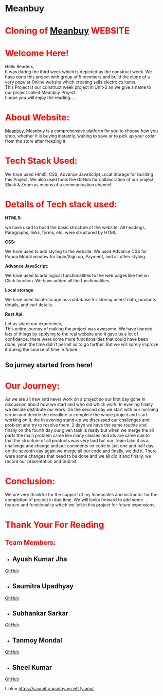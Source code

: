 # Meanbuy
# <span style="color:red"> Cloning of [Meanbuy](https://www.meanbuy.com/) WEBSITE</span>

# <span style="color:red"> Welcome Here!</span>

Hello Readers,<br>
It was during the third week which is depicted as the construct week. We have done this project with group of 5 members and build the clone of a very popular Online website  which creating sells electroics items.<br>This Project is our construct week project in Unit-3 an we give a name to our project called Meanbuy Project. 
<br> I hope you will enjoy the reading….

# <span style="color:red"> About Website: </span>

 [Meanbuy](https://www.meanbuy.com/), Meanbuy is a comprehensive platform for you to choose how you shop, whether it is buying instantly, waiting to save or to pick up your order from the store after freezing it.<br>

# <span style="color:red"> Tech Stack Used: </span>

We have used Html5, CSS, Advance JavaScript,Local Storage for building this Project. We also used tools like GitHub for collaboration of our project, Slack & Zoom as means of a communication channel.


# <span style="color:red"> Details of Tech stack used: </span>

<b>HTML5:</b>

we have used to build the basic structure of the website. All headings, Paragraphs, links, forms, etc. were structured by HTML.

 <b>CSS:</b>

We have used to add styling to the website. We used Advance CSS for Popup Modal window for login/Sign up, Payment, and all other styling.

 <b> Advance JavaScript:</b>

We have used to add logical functionalities to the web pages like the on Click function. We have added all the functionalities.

<b> Local storage:</b>

We have used local-storage as a database for storing users’ data, products details, and cart details.<br>

<b> Rest Api:</b>

Let us share our experience,<br>
This entire journey of making the project was awesome. We have learned lots of things by applying to the real website and it gave us a lot of confidence. there were some more functionalities that could have been done, yeah the time didn’t permit us to go further. But we will surely improve it during the course of time in future .

## So jurney started from here!
 

# <span style="color:red">Our Journey: </span>
As we are all new and never work on a project so our first day gone in discussion about how we start and who did which work, In evening finally we decide distribute our work.
On the second day we start with our morning scrum and decide the deadline to complete the whole project and start working on it, the In evening stand-up we discussed our challenges and problem and try to resolve them.
2 days we have the same routine and finally on the fourth day our given task is ready but when we merge the all parts the main problem came like many classes and ids are same due to that the structure of all products was very bad but our Team take it as a challenge and change and put comments on code in just one and half day.
on the seventh day again we merge all our code and finally, we did it, There were some changes that need to be done and we all did it and finally, we record our presentation and Submit.
<br>


# <span style="color:red">Conclusion: </span>
We are very thankful for the support of my teammates and instructor for the completion of project in due time. We will looks forward to add some feature and functionality which we left in this project for future expensions.


# <span style="color:red"> Thank Your For Reading </span>


## <span style="color:red"> Team Members: </span>

- ## Ayush Kumar Jha
[GitHub](https://github.com/Aayush771)

- ## Saumitra Upadhyay
[GitHub](https://github.com/saumitra-vns)

- ## Subhankar Sarkar
[GitHub](https://github.com/sarkarsubho)

- ## Tanmoy Mondal
[GitHub](https://github.com/Tanmoy-M17)

- ## Sheel Kumar
[GitHub](https://github.com/sheelkumar558)

Link:= https://saumitraupadhyay.netlify.app/
